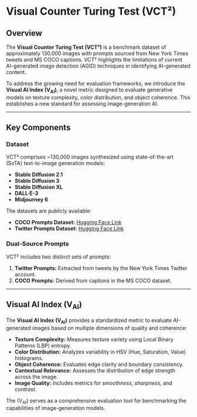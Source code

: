 # Visual Counter Turing Test (VCT²)

## Overview
The **Visual Counter Turing Test (VCT²)** is a benchmark dataset of approximately 130,000 images with prompts sourced from New York Times tweets and MS COCO captions. VCT² highlights the limitations of current AI-generated image detection (AGID) techniques in identifying AI-generated content. 

To address the growing need for evaluation frameworks, we introduce the **Visual AI Index (V<sub>AI</sub>)**, a novel metric designed to evaluate generative models on texture complexity, color distribution, and object coherence. This establishes a new standard for assessing image-generation AI.

---

## Key Components

### Dataset
VCT² comprises ~130,000 images synthesized using state-of-the-art (SoTA) text-to-image generation models:
- **Stable Diffusion 2.1**
- **Stable Diffusion 3**
- **Stable Diffusion XL**
- **DALL·E-3**
- **Midjourney 6**

The datasets are publicly available:
- **COCO Prompts Dataset:** [Hugging Face Link](https://huggingface.co/datasets/anonymous1233/COCO_AI)
- **Twitter Prompts Dataset:** [Hugging Face Link](https://huggingface.co/datasets/anonymous1233/twitter_AI)

### Dual-Source Prompts
VCT² includes two distinct sets of prompts:
1. **Twitter Prompts:** Extracted from tweets by the New York Times Twitter account.
2. **COCO Prompts:** Derived from captions in the MS COCO dataset.

---

## Visual AI Index (V<sub>AI</sub>)
The **Visual AI Index (V<sub>AI</sub>)** provides a standardized metric to evaluate AI-generated images based on multiple dimensions of quality and coherence:

- **Texture Complexity:** Measures texture variety using Local Binary Patterns (LBP) entropy.
- **Color Distribution:** Analyzes variability in HSV (Hue, Saturation, Value) histograms.
- **Object Coherence:** Evaluates edge clarity and boundary consistency.
- **Contextual Relevance:** Assesses the distribution of edge strength across the image.
- **Image Quality:** Includes metrics for *smoothness*, *sharpness*, and *contrast*.

The (V<sub>AI</sub>) serves as a comprehensive evaluation tool for benchmarking the capabilities of image-generation models.
